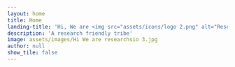 ```yaml
---
layout: home
title: Home
landing-title: 'Hi, We are <img src="assets/icons/logo 2.png" alt="Researchsio">'
description: 'A research friendly tribe'
image: assets/images/Hi We are researchsio 3.jpg
author: null
show_tile: false
---
```


